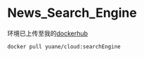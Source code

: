 # News_Search_Engine

环境已上传至我的[dockerhub](https://cloud.docker.com/u/yuane/repository/docker/yuane/cloud)

`docker pull yuane/cloud:searchEngine`



